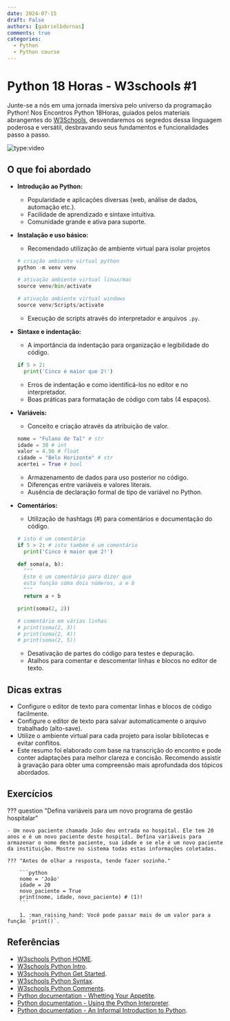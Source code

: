 ```yaml
---
date: 2024-07-15
draft: False
authors: [gabrielbdornas]
comments: true
categories:
  - Python
  - Python course
---
```


# Python 18 Horas - W3schools #1

Junte-se a nós em uma jornada imersiva pelo universo da programação Python! Nos Encontros Python 18Horas, guiados pelos materiais abrangentes do [W3Schools](https://www.w3schools.com/python/default.asp), desvendaremos os segredos dessa linguagem poderosa e versátil, desbravando seus fundamentos e funcionalidades passo a passo.

<!-- more -->

![type:video](https://www.youtube.com/embed/2GMy8TcuQ6A)

## O que foi abordado

* **Introdução ao Python:**
    * Popularidade e aplicações diversas (web, análise de dados, automação etc.).
    * Facilidade de aprendizado e sintaxe intuitiva.
    * Comunidade grande e ativa para suporte.
* **Instalação e uso básico:**
    * Recomendado utilização de ambiente virtual para isolar projetos

    ```python
    # criação ambiente virtual python
    python -m venv venv

    # ativação ambiente virtual linux/mac
    source venv/bin/activate

    # ativação ambiente virtual windows
    source venv/Scripts/activate
    ```

    * Execução de scripts através do interpretador e arquivos `.py`.

* **Sintaxe e indentação:**
    * A importância da indentação para organização e legibilidade do código.

    ```python
    if 5 > 2:
      print('Cinco é maior que 2!')
    ```

    * Erros de indentação e como identificá-los no editor e no interpretador.
    * Boas práticas para formatação de código com tabs (4 espaços).

* **Variáveis:**
    * Conceito e criação através da atribuição de valor.

    ```python
    nome = "Fulano de Tal" # str
    idade = 30 # int
    valor = 4.56 # float
    cidade = "Belo Horizonte" # str
    acertei = True # bool
    ```

    * Armazenamento de dados para uso posterior no código.
    * Diferenças entre variáveis e valores literais.
    * Ausência de declaração formal de tipo de variável no Python.

* **Comentários:**
    * Utilização de hashtags (#) para comentários e documentação do código.

    ```python
    # isto é um comentário
    if 5 > 2: # isto também é um comentário
      print('Cinco é maior que 2!')

    def soma(a, b):
      """
      Este é um comentário para dizer que
      esta função soma dois números, a e b
      """
      return a + b

    print(soma(2, 2))

    # comentário em várias linhas
    # print(soma(2, 3))
    # print(soma(2, 4))
    # print(soma(2, 5))
    ```

    * Desativação de partes do código para testes e depuração.
    * Atalhos para comentar e descomentar linhas e blocos no editor de texto.

## Dicas extras

* Configure o editor de texto para comentar linhas e blocos de código facilmente.
* Configure o editor de texto para salvar automaticamente o arquivo trabalhado (alto-save).
* Utilize o ambiente virtual para cada projeto para isolar bibliotecas e evitar conflitos.
* Este resumo foi elaborado com base na transcrição do encontro e pode conter adaptações para melhor clareza e concisão. Recomendo assistir à gravação para obter uma compreensão mais aprofundada dos tópicos abordados.

## Exercícios

??? question "Defina variáveis para um novo programa de gestão hospitalar"

    - Um novo paciente chamado João deu entrada no hospital. Ele tem 20 anos e é um novo paciente deste hospital. Defina variáveis para armazenar o nome deste paciente, sua idade e se ele é um novo paciente da instituição. Mostre no sistema todas estas informações coletadas.

    ??? "Antes de olhar a resposta, tende fazer sozinho."

        ```python
        nome = 'João'
        idade = 20
        novo_paciente = True
        print(nome, idade, novo_paciente) # (1)!
        ```

        1. :man_raising_hand: Você pode passar mais de um valor para a função `print()`.

## Referências

- [W3schools Python HOME](https://www.w3schools.com/python/default.asp).
- [W3schools Python Intro](https://www.w3schools.com/python/python_intro.asp).
- [W3schools Python Get Started](https://www.w3schools.com/python/python_getstarted.asp).
- [W3schools Python Syntax](https://www.w3schools.com/python/python_syntax.asp).
- [W3schools Python Comments](https://www.w3schools.com/python/python_comments.asp).
- [Python documentation - Whetting Your Appetite](https://docs.python.org/3/tutorial/appetite.html).
- [Python documentation - Using the Python Interpreter](https://docs.python.org/3/tutorial/interpreter.html).
- [Python documentation - An Informal Introduction to Python](https://docs.python.org/3/tutorial/introduction.html).
